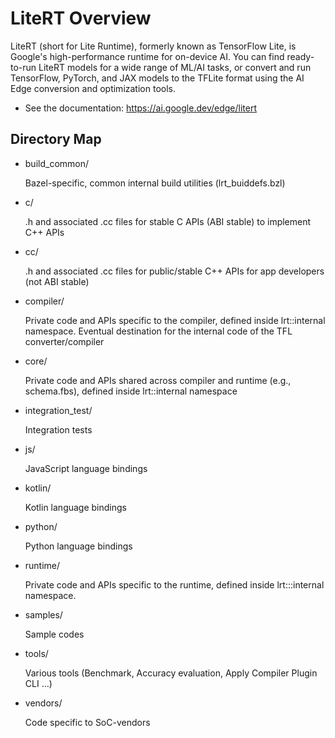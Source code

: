 # LiteRT Overview

LiteRT (short for Lite Runtime), formerly known as TensorFlow Lite, is Google's
high-performance runtime for on-device AI. You can find ready-to-run LiteRT
models for a wide range of ML/AI tasks, or convert and run TensorFlow, PyTorch,
and JAX models to the TFLite format using the AI Edge conversion and
optimization tools.

-   See the documentation: https://ai.google.dev/edge/litert

## Directory Map

- build_common/

  Bazel-specific, common internal build utilities (lrt_buiddefs.bzl)

- c/

  .h and associated .cc files for stable C APIs (ABI stable) to implement C++
  APIs

- cc/

  .h and associated .cc files for public/stable C++ APIs for app developers
  (not ABI stable)

- compiler/

  Private code and APIs specific to the compiler, defined inside lrt::internal
  namespace. Eventual destination for the internal code of the TFL
  converter/compiler

- core/

  Private code and APIs shared across compiler and runtime (e.g., schema.fbs),
  defined inside lrt::internal namespace

- integration_test/

  Integration tests

- js/

  JavaScript language bindings

- kotlin/

  Kotlin language bindings

- python/

  Python language bindings

- runtime/

  Private code and APIs specific to the runtime, defined inside lrt:::internal
  namespace.

- samples/

  Sample codes

- tools/

  Various tools (Benchmark, Accuracy evaluation, Apply Compiler Plugin CLI …)

- vendors/

  Code specific to SoC-vendors
